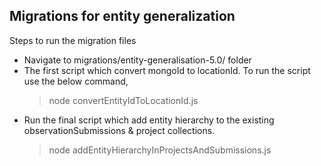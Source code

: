 ## Migrations for entity generalization
Steps to run the migration files
-  Navigate to migrations/entity-generalisation-5.0/ folder
-  The first script which convert mongoId to locationId. To run the script use the below command,
    > node convertEntityIdToLocationId.js
- Run the final script which add entity hierarchy to the existing observationSubmissions & project collections.
    > node addEntityHierarchyInProjectsAndSubmissions.js 